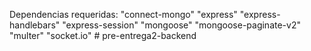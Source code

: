 Dependencias requeridas:
"connect-mongo"
  "express"
  "express-handlebars"
  "express-session"
  "mongoose"
  "mongoose-paginate-v2"
  "multer"
  "socket.io"
#   p r e - e n t r e g a 2 - b a c k e n d 

  

 
 
